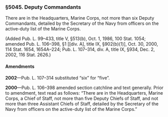 ### §5045. Deputy Commandants ###

There are in the Headquarters, Marine Corps, not more than six Deputy Commandants, detailed by the Secretary of the Navy from officers on the active-duty list of the Marine Corps.

(Added Pub. L. 99–433, title V, §513(b), Oct. 1, 1986, 100 Stat. 1054; amended Pub. L. 106–398, §1 [[div. A], title IX, §902(b)(1)], Oct. 30, 2000, 114 Stat. 1654, 1654A–224; Pub. L. 107–314, div. A, title IX, §934, Dec. 2, 2002, 116 Stat. 2626.)

#### Amendments ####

**2002**—Pub. L. 107–314 substituted “six” for “five”.

**2000**—Pub. L. 106–398 amended section catchline and text generally. Prior to amendment, text read as follows: “There are in the Headquarters, Marine Corps, a Chief of Staff, not more than five Deputy Chiefs of Staff, and not more than three Assistant Chiefs of Staff, detailed by the Secretary of the Navy from officers on the active-duty list of the Marine Corps.”